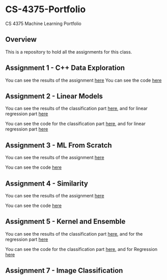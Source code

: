# CS-4375-Portfolio
CS 4375 Machine Learning Portfolio

## Overview

This is a repository to hold all the assignments for this class.

## Assignment 1 - C++ Data Exploration

You can see the results of the assignment [here](Assignment%201%20-%20Data%20Exploration/Write%20Up.pdf)
You can see the code [here](Assignment%201%20-%20Data%20Exploration/main.cpp)

## Assignment 2 - Linear Models

You can see the results of the classification part [here](Assignment%202%20-%20Linear%20Models/Classification.pdf), and for linear regression part [here](Assignment%202%20-%20Linear%20Models/Regression.pdf)

You can see the code for the classification part [here](Assignment%202%20-%20Linear%20Models/Classification.Rmd), and for linear regression part [here](Assignment%202%20-%20Linear%20Models/Regression.Rmd)

## Assignment 3 - ML From Scratch

You can see the results of the assignment [here](Assignment%203%20-%20ML%20from%20Scratch/Writeup.pdf)

You can see the code [here](Assignment%203%20-%20ML%20from%20Scratch/main.cpp)

## Assignment 4 - Similarity

You can see the results of the assignment [here](Assignment%204%20-%20Searching%20for%20Similarity/PCAandLDA.pdf)

You can see the code [here](Assignment%204%20-%20Searching%20for%20Similarity/PCAandLDA.Rmd)

## Assignment 5 - Kernel and Ensemble

You can see the results of the classification part [here](Assignment%205%20-%20Kernel%20and%20Ensemble/Classification.pdf), and for the regression part [here](Assignment%205%20-%20Kernel%20and%20Ensemble/Regression.pdf)

You can see the code for the classification part [here](Assignment%205%20-%20Kernel%20and%20Ensemble/Classification.Rmd), and for Regression [here](Assignment%205%20-%20Kernel%20and%20Ensemble/Regression.Rmd)

## Assignment 7 - Image Classification
